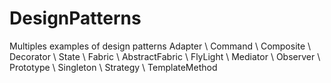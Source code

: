 # DesignPatterns
Multiples examples of design patterns
Adapter \  Command \ Composite \ Decorator \ State \ Fabric \ AbstractFabric \ FlyLight \ Mediator \ Observer \ Prototype \ Singleton \ Strategy \ TemplateMethod
